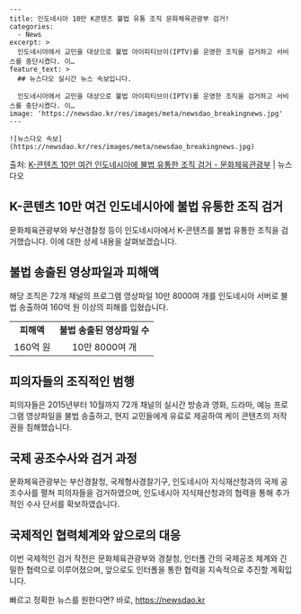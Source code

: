     ---
    title: 인도네시아 10만 K콘텐츠 불법 유통 조직 문화체육관광부 검거!
    categories:
      - News
    excerpt: >
      인도네시아에서 교민을 대상으로 불법 아이피티브이(IPTV)를 운영한 조직을 검거하고 서비스를 중단시켰다. 이…
    feature_text: >
      ## 뉴스다오 실시간 뉴스 속보입니다.
    
      인도네시아에서 교민을 대상으로 불법 아이피티브이(IPTV)를 운영한 조직을 검거하고 서비스를 중단시켰다. 이…
    image: 'https://newsdao.kr/res/images/meta/newsdao_breakingnews.jpg'
    ---
    
    ![뉴스다오 속보](https://newsdao.kr/res/images/meta/newsdao_breakingnews.jpg)

<p>출처: <a href="https://newsdao.kr/2722" rel="dofollow">K-콘텐츠 10만 여건 인도네시아에 불법 유통한 조직 검거 - 문화체육관광부</a> | 뉴스다오</p>

<h2 data-ke-size="size26">K-콘텐츠 10만 여건 인도네시아에 불법 유통한 조직 검거</h2>
<p data-ke-size="size16">문화체육관광부와 부산경찰청 등이 인도네시아에서 K-콘텐츠를 불법 유통한 조직을 검거했습니다. 이에 대한 상세 내용을 살펴보겠습니다.</p>

<h2 data-ke-size="size24">불법 송출된 영상파일과 피해액</h2>
<p data-ke-size="size16">해당 조직은 72개 채널의 프로그램 영상파일 10만 8000여 개를 인도네시아 서버로 불법 송출하여 160억 원 이상의 피해를 입혔습니다.</p>

<table>
    <tr>
        <td style="text-align: center; height: 17px;"><b>피해액</b></td>
        <td style="text-align: center; height: 17px;"><b>불법 송출된 영상파일 수</b></td>
    </tr>
    <tr>
        <td style="text-align: center; height: 17px;">160억 원</td>
        <td style="text-align: center; height: 17px;">10만 8000여 개</td>
    </tr>
</table>

<h2 data-ke-size="size24">피의자들의 조직적인 범행</h2>
<p data-ke-size="size16">피의자들은 2015년부터 10월까지 72개 채널의 실시간 방송과 영화, 드라마, 예능 프로그램 영상파일을 불법 송출하고, 현지 교민들에게 유료로 제공하여 케이 콘텐츠의 저작권을 침해했습니다.</p>

<h2 data-ke-size="size24">국제 공조수사와 검거 과정</h2>
<p data-ke-size="size16">문화체육관광부는 부산경찰청, 국제형사경찰기구, 인도네시아 지식재산청과의 국제 공조수사를 펼쳐 피의자들을 검거하였으며, 인도네시아 지식재산청과의 협력을 통해 추가적인 수사 단서를 확보하였습니다.</p>

<h2 data-ke-size="size24">국제적인 협력체계와 앞으로의 대응</h2>
<p data-ke-size="size16">이번 국제적인 검거 작전은 문화체육관광부와 경찰청, 인터폴 간의 국제공조 체계와 긴밀한 협력으로 이루어졌으며, 앞으로도 인터폴을 통한 협력을 지속적으로 추진할 계획입니다.</p>
 

빠르고 정확한 뉴스를 원한다면? 바로, <a href="https://newsdao.kr" rel="dofollow">https://newsdao.kr</a>


    
